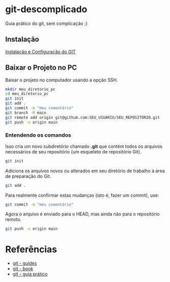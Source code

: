 # git-descomplicado

Guia prático do git, sem complicação ;)

## Instalação

[Instalação e Configuração do GIT](https://emalherbi.github.io/aulas/programacao-web/aula-7-git/#/13)

## Baixar o Projeto no PC

Baixar o projeto no computador usando a opção SSH.

```sh
mkdir meu_diretorio_pc
cd meu_diretorio_pc
git init 
git add .
git commit -m "meu comentário"
git branch -M main
git remote add origin git@github.com:SEU_USUARIO/SEU_REPOSITORIO.git
git push -u origin main
```

### Entendendo os comandos

Isso cria um novo subdiretório chamado **.git** que contém todos os arquivos necessários de seu repositório (um esqueleto de repositório Git).

```sh
git init 
```

Adiciona os arquivos novos ou alterados em seu diretório de trabalho à área de preparação do Git. 

```sh
git add .
```

Para realmente confirmar estas mudanças (isto é, fazer um commit), use:

```sh
git commit -m "meu comentário"
```

Agora o arquivo é enviado para o HEAD, mas ainda não para o repositório remoto.

```sh
git push -u origin main
```

# Referências

- [git - guides](https://github.com/git-guides/git-commit)
- [git - book](https://git-scm.com/book/pt-br/v2/Fundamentos-de-Git-Obtendo-um-Reposit%C3%B3rio-Git)
- [git - guia prático](http://rogerdudler.github.io/git-guide/index.pt_BR.html)



